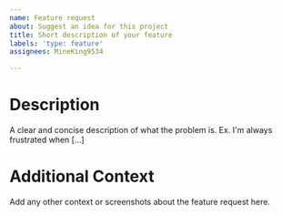```yaml
---
name: Feature request
about: Suggest an idea for this project
title: Short description of your feature
labels: 'type: feature'
assignees: MineKing9534

---
```


# Description
A clear and concise description of what the problem is. Ex. I'm always frustrated when [...]

# Additional Context
Add any other context or screenshots about the feature request here.
